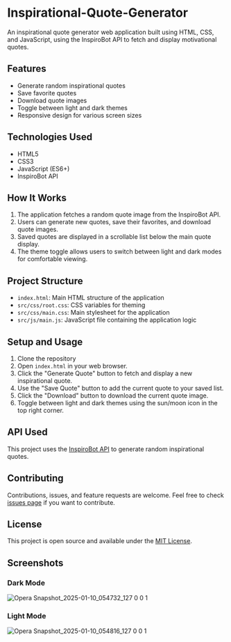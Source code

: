 # Inspirational-Quote-Generator
 An inspirational quote generator web application built using HTML, CSS, and JavaScript, using the InspiroBot API to fetch and display motivational quotes.

## Features

- Generate random inspirational quotes
- Save favorite quotes
- Download quote images
- Toggle between light and dark themes
- Responsive design for various screen sizes

## Technologies Used

- HTML5
- CSS3
- JavaScript (ES6+)
- InspiroBot API

## How It Works

1. The application fetches a random quote image from the InspiroBot API.
2. Users can generate new quotes, save their favorites, and download quote images.
3. Saved quotes are displayed in a scrollable list below the main quote display.
4. The theme toggle allows users to switch between light and dark modes for comfortable viewing.

## Project Structure

- `index.html`: Main HTML structure of the application
- `src/css/root.css`: CSS variables for theming
- `src/css/main.css`: Main stylesheet for the application
- `src/js/main.js`: JavaScript file containing the application logic

## Setup and Usage

1. Clone the repository
2. Open `index.html` in your web browser.
3. Click the "Generate Quote" button to fetch and display a new inspirational quote.
4. Use the "Save Quote" button to add the current quote to your saved list.
5. Click the "Download" button to download the current quote image.
6. Toggle between light and dark themes using the sun/moon icon in the top right corner.

## API Used

This project uses the [InspiroBot API](https://inspirobot.me/) to generate random inspirational quotes.

## Contributing

Contributions, issues, and feature requests are welcome. Feel free to check [issues page](https://github.com/CyberSphinxxx/RandomQuoteGenerator/issues) if you want to contribute.

## License

This project is open source and available under the [MIT License](LICENSE).

## Screenshots

### Dark Mode
![Opera Snapshot_2025-01-10_054732_127 0 0 1](https://github.com/user-attachments/assets/e71dbf90-775b-457b-bdf6-94c220d32fbc)

### Light Mode
![Opera Snapshot_2025-01-10_054816_127 0 0 1](https://github.com/user-attachments/assets/db4e9e7c-14f1-4db0-8df3-ba105b05ba71)

